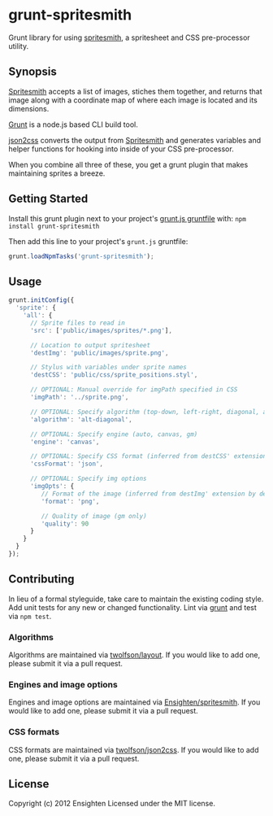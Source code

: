 grunt-spritesmith
=================
Grunt library for using [spritesmith](https://github.com/Ensighten/spritesmith), a spritesheet and CSS pre-processor utility.

Synopsis
--------
[Spritesmith](https://github.com/Ensighten/spritesmith) accepts a list of images, stiches them together, and returns that image along with a coordinate map of where each image is located and its dimensions.

[Grunt](https://github.com/gruntjs/grunt/) is a node.js based CLI build tool.

[json2css](https://github.com/twolfson/json2css) converts the output from [Spritesmith](https://github.com/Ensighten/spritesmith) and generates variables and helper functions for hooking into inside of your CSS pre-processor.

When you combine all three of these, you get a grunt plugin that makes maintaining sprites a breeze.

Getting Started
---------------
Install this grunt plugin next to your project's [grunt.js gruntfile](https://github.com/gruntjs/grunt/blob/master/docs/getting_started.md) with: `npm install grunt-spritesmith`

Then add this line to your project's `grunt.js` gruntfile:

```javascript
grunt.loadNpmTasks('grunt-spritesmith');
```

Usage
-----
```js
grunt.initConfig({
  'sprite': {
    'all': {
      // Sprite files to read in
      'src': ['public/images/sprites/*.png'],

      // Location to output spritesheet
      'destImg': 'public/images/sprite.png',

      // Stylus with variables under sprite names
      'destCSS': 'public/css/sprite_positions.styl',

      // OPTIONAL: Manual override for imgPath specified in CSS
      'imgPath': '../sprite.png',

      // OPTIONAL: Specify algorithm (top-down, left-right, diagonal, alt-diagonal)
      'algorithm': 'alt-diagonal',

      // OPTIONAL: Specify engine (auto, canvas, gm)
      'engine': 'canvas',

      // OPTIONAL: Specify CSS format (inferred from destCSS' extension by default) (stylus, scss, sass, less, json)
      'cssFormat': 'json',

      // OPTIONAL: Specify img options
      'imgOpts': {
         // Format of the image (inferred from destImg' extension by default) (jpg, png)
         'format': 'png',

         // Quality of image (gm only)
         'quality': 90
      }
    }
  }
});
```

Contributing
------------
In lieu of a formal styleguide, take care to maintain the existing coding style. Add unit tests for any new or changed functionality. Lint via [grunt](https://github.com/gruntjs/grunt/) and test via `npm test`.

### Algorithms
Algorithms are maintained via [twolfson/layout](https://github.com/twolfson/layout). If you would like to add one, please submit it via a pull request.

### Engines and image options
Engines and image options are maintained via [Ensighten/spritesmith](https://github.com/Ensighten/spritesmith). If you would like to add one, please submit it via a pull request.

### CSS formats
CSS formats are maintained via [twolfson/json2css](https://github.com/twolfson/json2css). If you would like to add one, please submit it via a pull request.

License
-------
Copyright (c) 2012 Ensighten
Licensed under the MIT license.